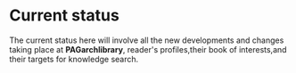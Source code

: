 # Current status 
The current status here will involve all the new developments and changes taking place at **PAGarchlibrary**, reader's profiles,their book of interests,and their targets for knowledge search.

